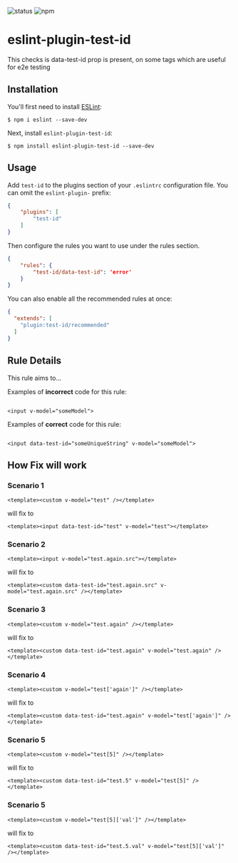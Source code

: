 ![status](https://github.com/prashantswami/eslint-plugin-test-id/actions/workflows/pull-requests.yml/badge.svg?branch=main)
![npm](https://badge.fury.io/js/eslint-plugin-test-id.svg)

# eslint-plugin-test-id

This checks is data-test-id prop is present, on some tags which are useful for e2e testing

## Installation

You'll first need to install [ESLint](http://eslint.org):

```
$ npm i eslint --save-dev
```

Next, install `eslint-plugin-test-id`:

```
$ npm install eslint-plugin-test-id --save-dev
```


## Usage

Add `test-id` to the plugins section of your `.eslintrc` configuration file. You can omit the `eslint-plugin-` prefix:

```json
{
    "plugins": [
        "test-id"
    ]
}
```


Then configure the rules you want to use under the rules section.

```json
{
    "rules": {
        "test-id/data-test-id": 'error'
    }
}
```

You can also enable all the recommended rules at once:

```json
{
  "extends": [
    "plugin:test-id/recommended"
  ]
}
```

## Rule Details

This rule aims to...

Examples of **incorrect** code for this rule:

```vue

<input v-model="someModel">

```

Examples of **correct** code for this rule:

```vue

<input data-test-id="someUniqueString" v-model="someModel">

```

## How Fix will work

### Scenario 1
```vue
<template><custom v-model="test" /></template>
```
will fix to
```vue
<template><input data-test-id="test" v-model="test"></template>
```

### Scenario 2
```vue
<template><input v-model="test.again.src"></template>
```
will fix to
```vue
<template><custom data-test-id="test.again.src" v-model="test.again.src" /></template>
```

### Scenario 3
```vue
<template><custom v-model="test.again" /></template>
```
will fix to
```vue
<template><custom data-test-id="test.again" v-model="test.again" /></template>
```

### Scenario 4
```vue
<template><custom v-model="test['again']" /></template>
```
will fix to
```vue
<template><custom data-test-id="test.again" v-model="test['again']" /></template>
```

### Scenario 5
```vue
<template><custom v-model="test[5]" /></template>
```
will fix to
```vue
<template><custom data-test-id="test.5" v-model="test[5]" /></template>
```

### Scenario 5
```vue
<template><custom v-model="test[5]['val']" /></template>
```
will fix to
```vue
<template><custom data-test-id="test.5.val" v-model="test[5]['val']" /></template>
```
